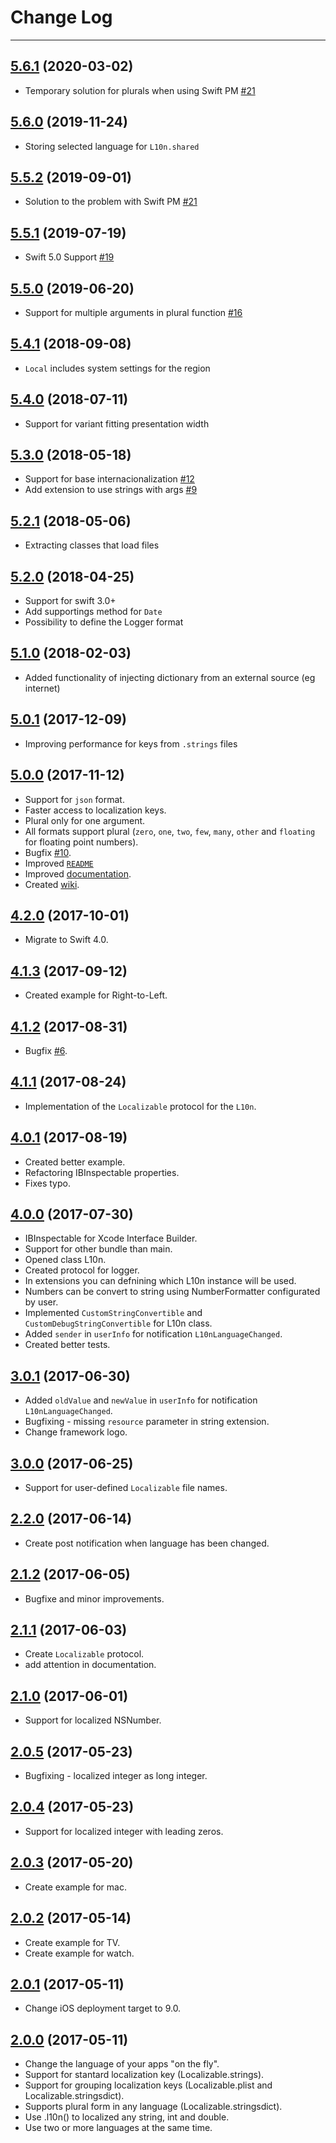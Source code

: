 
# Change Log
---

## [5.6.1](https://github.com/Decybel07/L10n-swift/tree/5.6.1) (2020-03-02)
* Temporary solution for plurals when using Swift PM [#21](https://github.com/Decybel07/L10n-swift/issues/21)

## [5.6.0](https://github.com/Decybel07/L10n-swift/tree/5.6.0) (2019-11-24)
* Storing selected language for `L10n.shared`

## [5.5.2](https://github.com/Decybel07/L10n-swift/tree/5.5.2) (2019-09-01)
* Solution to the problem with Swift PM [#21](https://github.com/Decybel07/L10n-swift/issues/21)

## [5.5.1](https://github.com/Decybel07/L10n-swift/tree/5.5.1) (2019-07-19)
* Swift 5.0 Support [#19](https://github.com/Decybel07/L10n-swift/issues/19)

## [5.5.0](https://github.com/Decybel07/L10n-swift/tree/5.5.0) (2019-06-20)
* Support for multiple arguments in plural function [#16](https://github.com/Decybel07/L10n-swift/issues/16)

## [5.4.1](https://github.com/Decybel07/L10n-swift/tree/5.4.1) (2018-09-08)
* `Local` includes system settings for the region

## [5.4.0](https://github.com/Decybel07/L10n-swift/tree/5.4.0) (2018-07-11)
* Support for variant fitting presentation width

## [5.3.0](https://github.com/Decybel07/L10n-swift/tree/5.3.0) (2018-05-18)
* Support for base internacionalization [#12](https://github.com/Decybel07/L10n-swift/issues/12)
* Add extension to use strings with args  [#9](https://github.com/Decybel07/L10n-swift/issues/9)

## [5.2.1](https://github.com/Decybel07/L10n-swift/tree/5.2.1) (2018-05-06)
* Extracting classes that load files

## [5.2.0](https://github.com/Decybel07/L10n-swift/tree/5.2.0) (2018-04-25)
* Support for swift 3.0+
* Add supportings method for `Date`
* Possibility to define the Logger format

## [5.1.0](https://github.com/Decybel07/L10n-swift/tree/5.1.0) (2018-02-03)
* Added functionality of injecting dictionary from an external source (eg internet)

## [5.0.1](https://github.com/Decybel07/L10n-swift/tree/5.0.1) (2017-12-09)
* Improving performance for keys from `.strings` files

## [5.0.0](https://github.com/Decybel07/L10n-swift/tree/5.0.0) (2017-11-12)
* Support for `json` format.
* Faster access to localization keys.
* Plural only for one argument.
* All formats support plural (`zero`, `one`, `two`, `few`, `many`, `other` and `floating` for floating point numbers).
* Bugfix [#10](https://github.com/Decybel07/L10n-swift/issues/10).
* Improved [`README`](https://github.com/Decybel07/L10n-swift/blob/master/README.md)
* Improved [documentation](https://cocoadocs.org/docsets/L10n-swift).
* Created [wiki](https://github.com/Decybel07/L10n-swift/wiki).

## [4.2.0](https://github.com/Decybel07/L10n-swift/tree/4.2.0) (2017-10-01)
* Migrate to Swift 4.0.

## [4.1.3](https://github.com/Decybel07/L10n-swift/tree/4.1.3) (2017-09-12)
* Created example for Right-to-Left.

## [4.1.2](https://github.com/Decybel07/L10n-swift/tree/4.1.2) (2017-08-31)
* Bugfix [#6](https://github.com/Decybel07/L10n-swift/issues/6).

## [4.1.1](https://github.com/Decybel07/L10n-swift/tree/4.1.1) (2017-08-24)
* Implementation of the `Localizable` protocol for the `L10n`.

## [4.0.1](https://github.com/Decybel07/L10n-swift/tree/4.0.1) (2017-08-19)
* Created better example.
* Refactoring IBInspectable properties.
* Fixes typo.

## [4.0.0](https://github.com/Decybel07/L10n-swift/tree/4.0.0) (2017-07-30)
* IBInspectable for Xcode Interface Builder.
* Support for other bundle than main.
* Opened class L10n.
* Created protocol for logger.
* In extensions you can defnining which L10n instance will be used.
* Numbers can be convert to string using NumberFormatter configurated by user.
* Implemented `CustomStringConvertible` and `CustomDebugStringConvertible` for L10n class.
* Added `sender` in `userInfo` for notification `L10nLanguageChanged`.
* Created better tests.

## [3.0.1](https://github.com/Decybel07/L10n-swift/tree/3.0.1) (2017-06-30)
* Added `oldValue` and `newValue` in `userInfo` for notification `L10nLanguageChanged`.
* Bugfixing - missing `resource` parameter in string extension.
* Change framework logo.

## [3.0.0](https://github.com/Decybel07/L10n-swift/tree/3.0.0) (2017-06-25)
* Support for user-defined `Localizable` file names.

## [2.2.0](https://github.com/Decybel07/L10n-swift/tree/2.2.0) (2017-06-14)
* Create post notification when language has been changed.

## [2.1.2](https://github.com/Decybel07/L10n-swift/tree/2.1.2) (2017-06-05)
* Bugfixe and minor improvements.

## [2.1.1](https://github.com/Decybel07/L10n-swift/tree/2.1.1) (2017-06-03)
* Create `Localizable` protocol.
* add attention in documentation.

## [2.1.0](https://github.com/Decybel07/L10n-swift/tree/2.1.0) (2017-06-01)
* Support for localized NSNumber.

## [2.0.5](https://github.com/Decybel07/L10n-swift/tree/2.0.5) (2017-05-23)
* Bugfixing - localized integer as long integer.

## [2.0.4](https://github.com/Decybel07/L10n-swift/tree/2.0.4) (2017-05-23)
* Support for localized integer with leading zeros.

## [2.0.3](https://github.com/Decybel07/L10n-swift/tree/2.0.3) (2017-05-20)
* Create example for mac.

## [2.0.2](https://github.com/Decybel07/L10n-swift/tree/2.0.2) (2017-05-14)
* Create example for TV.
* Create example for watch.

## [2.0.1](https://github.com/Decybel07/L10n-swift/tree/2.0.1) (2017-05-11)
* Change iOS deployment target to 9.0.

## [2.0.0](https://github.com/Decybel07/L10n-swift/tree/2.0.0) (2017-05-11)
* Change the language of your apps "on the fly".
* Support for stantard localization key (Localizable.strings).
* Support for grouping localization keys (Localizable.plist and Localizable.stringsdict).
* Supports plural form in any language (Localizable.stringsdict).
* Use .l10n() to localized any string, int and double.
* Use two or more languages at the same time.
